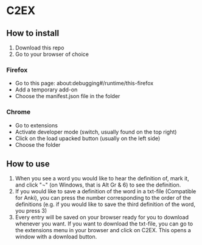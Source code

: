 # C2EX
## How to install
1. Download this repo
2. Go to your browser of choice
### Firefox
- Go to this page: about:debugging#/runtime/this-firefox
- Add a temporary add-on
- Choose the manifest.json file in the folder
### Chrome
- Go to extensions
- Activate developer mode (switch, usually found on the top right)
- Click on the load upacked button (usually on the left side)
- Choose the folder
## How to use
1. When you see a word you would like to hear the definition of, mark it, and click "¬" (on Windows, that is Alt Gr & 6) to see the definition.
2. If you would like to save a definition of the word in a txt-file (Compatible for Anki), you can press the number corresponding to the order of the definitions (e.g. if you would like to save the third definition of the word, you press 3)
3. Every entry will be saved on your browser ready for you to download whenever you want. If you want to download the txt-file, you can go to the extensions menu in your browser and click on C2EX. This opens a window with a download button.
